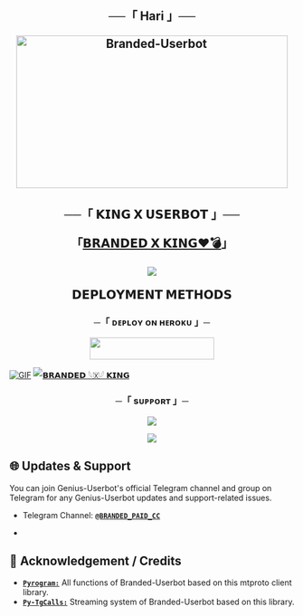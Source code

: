 <h2 align="center">
    ──「 Hari 」──

<p align="center">
<a href="https://github.com/WCGKING/KINGUSERBOT"><img src="https://te.legra.ph/file/11cfa74175b590014bd16.jpg" height="270" width="480" alt="Branded-Userbot"/></a>
</p>

<h2 align="center">
    ──「 𝗞𝗜𝗡𝗚 𝗫 𝗨𝗦𝗘𝗥𝗕𝗢𝗧 」──
    
    
「[𝗕𝗥𝗔𝗡𝗗𝗘𝗗 𝗫 𝗞𝗜𝗡𝗚❤️💣](https://t.me/BRANDRD_BOT)」



<p align="center">
  <img src="https://te.legra.ph/file/11cfa74175b590014bd16.jpg">
</p>


<p align="center">
<b>𝗗𝗘𝗣𝗟𝗢𝗬𝗠𝗘𝗡𝗧 𝗠𝗘𝗧𝗛𝗢𝗗𝗦</b>
</p>
<h3 align="center">
     ─「 ᴅᴇᴩʟᴏʏ ᴏɴ ʜᴇʀᴏᴋᴜ 」─
</h3>
<p align="center"><a href="https://dashboard.heroku.com/new?template=https://github.com/WCGKING/KINGUSERBOT"> <img src="https://img.shields.io/badge/Deploy%20On%20Heroku-black?style=for-the-badge&logo=heroku" width="220" height="38.45"/></a></p>


[![GIF](https://github.com/WCGKING/WCGKING/blob/main/WCGKING.gif)](https://github.com/WCGKING)
   [![𝗕𝗥𝗔𝗡𝗗𝗘𝗗 𓆩🇽𓆪 𝗞𝗜𝗡𝗚 ](https://github-stats-alpha.vercel.app/api?username=WCGKING "WCGKING")](https://github-stats-alpha.vercel.app/api?username=WCGKING "WCGKING")


<h3 align="center">
    ─「 sᴜᴩᴩᴏʀᴛ 」─
</h3>

<p align="center">
<a href="https://t.me/BRANDED_WORLD"><img src="https://img.shields.io/badge/-Support%20Group-blue.svg?style=for-the-badge&logo=Telegram"></a>
</p>

<p align="center">
<a href="https://t.me/BRANDRD_BOT"><img src="https://img.shields.io/badge/-Support%20Channel-blue.svg?style=for-the-badge&logo=Telegram"></a>
</p>


<h2>🌐 Updates & Support</h2>
<p title="Support">You can join Genius-Userbot's official Telegram channel and group on Telegram for any Genius-Userbot updates and support-related issues.</p>

- Telegram Channel: [**`@BRANDED_PAID_CC`**](https://t.me/BRANDED_PAID_CC)

- 
<h2>📑 Acknowledgement / Credits</h2>

- [**`Pyrogram:`**](https://github.com/pyrogram) All functions of Branded-Userbot based on this mtproto client library.
- [**`Py-TgCalls:`**](https://github.com/py-tgcalls) Streaming system of Branded-Userbot based on this library.





